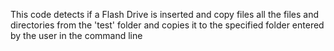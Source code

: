 This code detects if a Flash Drive is inserted and copy files all the files and directories from the 'test' folder and copies it to the specified folder entered by the user in the command line
